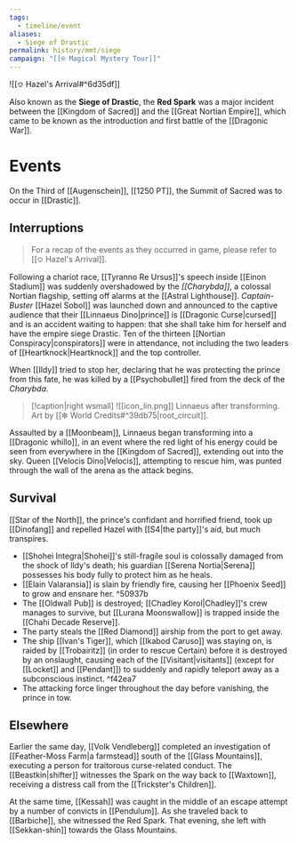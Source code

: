 ```yaml
---
tags:
  - timeline/event
aliases:
  - Siege of Drastic
permalink: history/mmt/siege
campaign: "[[⍟ Magical Mystery Tour]]"
---
```

![[⎊ Hazel's Arrival#^6d35df]]


Also known as the **Siege of Drastic**, the **Red Spark** was a major incident between the [[Kingdom of Sacred]] and the [[Great Nortian Empire]], which came to be known as the introduction and first battle of the [[Dragonic War]].

# Events
On the Third of [[Augenschein]], [[1250 PT]], the Summit of Sacred was to occur in [[Drastic]].

## Interruptions
> For a recap of the events as they occurred in game, please refer to [[⎊ Hazel's Arrival]].

Following a chariot race, [[Tyranno Re Ursus]]'s speech inside [[Einon Stadium]] was suddenly overshadowed by the *[[Charybda]]*, a colossal Nortian flagship, setting off alarms at the [[Astral Lighthouse]]. *Captain-Buster* [[Hazel Sobol]] was launched down and announced to the captive audience that their [[Linnaeus Dino|prince]] is [[Dragonic Curse|cursed]] and is an accident waiting to happen: that she shall take him for herself and have the empire siege Drastic. Ten of the thirteen [[Nortian Conspiracy|conspirators]] were in attendance, not including the two leaders of [[Heartknock|Heartknock]] and the top controller.

When [[Ildy]] tried to stop her, declaring that he was protecting the prince from this fate, he was killed by a [[Psychobullet]] fired from the deck of the *Charybda*. 

>[!caption|right wsmall]
>![[icon_lin.png]]
>Linnaeus after transforming. Art by [[✼ World Credits#^39db75|root_circuit]].

Assaulted by a [[Moonbeam]], Linnaeus began transforming into a [[Dragonic whillo]], in an event where the red light of his energy could be seen from everywhere in the [[Kingdom of Sacred]], extending out into the sky. Queen [[Velocis Dino|Velocis]], attempting to rescue him, was punted through the wall of the arena as the attack begins. 

## Survival

[[Star of the North]], the prince's confidant and horrified friend, took up [[Dinofang]] and repelled Hazel with [[S4|the party]]'s aid, but much transpires. 
* [[Shohei Integra|Shohei]]'s still-fragile soul is colossally damaged from the shock of Ildy's death; his guardian [[Serena Nortia|Serena]] possesses his body fully to protect him as he heals. 
* [[Elain Valaransia]] is slain by friendly fire, causing her [[Phoenix Seed]] to grow and ensnare her. ^50937b
* The [[Oldwall Pub]] is destroyed; [[Chadley Korol|Chadley]]'s crew manages to survive, but [[Lurana Moonswallow]] is trapped inside the [[Chahi Decade Reserve]]. 
* The party steals the [[Red Diamond]] airship from the port to get away. 
* The ship [[Ivan's Tiger]], which [[Ikabod Caruso]] was staying on, is raided by [[Trobairitz]] (in order to rescue Certain) before it is destroyed by an onslaught, causing each of the [[Visitant|visitants]] (except for [[Locket]] and [[Pendant]]) to suddenly and rapidly teleport away as a subconscious instinct.  ^f42ea7
* The attacking force linger throughout the day before vanishing, the prince in tow.

## Elsewhere

Earlier the same day, [[Volk Vendleberg]] completed an investigation of [[Feather-Moss Farm|a farmstead]] south of the [[Glass Mountains]], executing a person for traitorous curse-related conduct. The [[Beastkin|shifter]] witnesses the Spark on the way back to [[Waxtown]], receiving a distress call from the [[Trickster's Children]].

At the same time, [[Kessah]] was caught in the middle of an escape attempt by a number of convicts in [[Pendulum]]. As she traveled back to [[Barbiche]], she witnessed the Red Spark. That evening, she left with [[Sekkan-shin]] towards the Glass Mountains.
